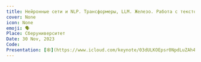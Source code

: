 ```yaml
---
title: Нейронные сети и NLP. Трансформеры, LLM. Железо. Работа с текстом. Последние достижения. Проблемы и открытые вопросы
cover: None
icon: None
emoji: 🗣️
Place: Сберуниверситет
Date: 30 Nov, 2023
Code: 
Presentation: [🕸](https://www.icloud.com/keynote/03dULKOEpsr0NpdLuZAh4dosQ#231130_llm)
---
```


